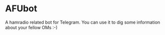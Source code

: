 # AFUbot
A hamradio related bot for Telegram. You can use it to dig some information about your fellow OMs :-)

